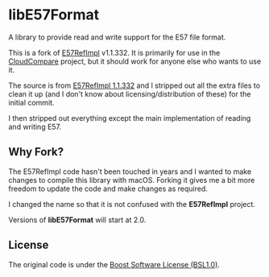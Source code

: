 libE57Format
==

A library to provide read and write support for the E57 file format.

This is a fork of [E57RefImpl](https://sourceforge.net/projects/e57-3d-imgfmt/) v1.1.332. It is primarily for use in the [CloudCompare](https://github.com/CloudCompare/CloudCompare) project, but it should work for anyone else who wants to use it.

The source is from [E57RefImpl 1.1.332](https://sourceforge.net/projects/e57-3d-imgfmt/files/E57Refimpl-src/) and I stripped out all the extra files to clean it up (and I don't know about licensing/distribution of these) for the initial commit.

I then stripped out everything except the main implementation of reading and writing E57.

Why Fork?
--

The E57RefImpl code hasn't been touched in years and I wanted to make changes to compile this library with macOS. Forking it gives me a bit more freedom to update the code and make changes as required.

I changed the name so that it is not confused with the **E57RefImpl** project.

Versions of **libE57Format** will start at 2.0.

License
--
The original code is under the [Boost Software License (BSL1.0)](https://opensource.org/licenses/BSL-1.0).

